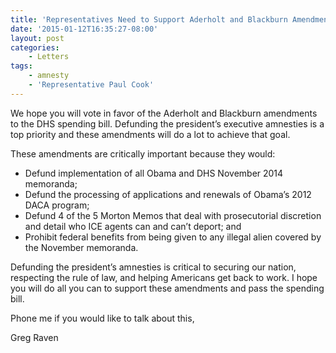 ```yaml
---
title: 'Representatives Need to Support Aderholt and Blackburn Amendments to DHS Bill'
date: '2015-01-12T16:35:27-08:00'
layout: post
categories:
    - Letters
tags:
    - amnesty
    - 'Representative Paul Cook'
---
```


We hope you will vote in favor of the Aderholt and Blackburn amendments to the DHS spending bill. Defunding the president’s executive amnesties is a top priority and these amendments will do a lot to achieve that goal.

These amendments are critically important because they would:

- Defund implementation of all Obama and DHS November 2014 memoranda;
- Defund the processing of applications and renewals of Obama’s 2012 DACA program;
- Defund 4 of the 5 Morton Memos that deal with prosecutorial discretion and detail who ICE agents can and can’t deport; and
- Prohibit federal benefits from being given to any illegal alien covered by the November memoranda.

Defunding the president’s amnesties is critical to securing our nation, respecting the rule of law, and helping Americans get back to work. I hope you will do all you can to support these amendments and pass the spending bill.

Phone me if you would like to talk about this,

Greg Raven